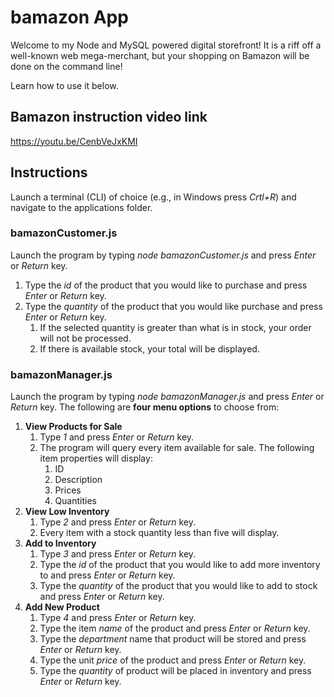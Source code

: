 # **bamazon App**
Welcome to my Node and MySQL powered digital storefront! It is a riff off a well-known web mega-merchant, but your shopping on Bamazon will be done on the command line! 

Learn how to use it below.

## Bamazon instruction video link
https://youtu.be/CenbVeJxKMI

## Instructions
Launch a terminal (CLI) of choice (e.g., in Windows press *Crtl+R*) and navigate to the applications folder.

### bamazonCustomer.js
Launch the program by typing *node bamazonCustomer.js* and press *Enter* or *Return* key.
1. Type the *id* of the product that you would like to purchase and press *Enter* or *Return* key.
1. Type the *quantity* of the product that you would like purchase and press *Enter* or *Return* key.
	1. If the selected quantity is greater than what is in stock, your order will not be processed.
	1. If there is available stock, your total will be displayed.

### bamazonManager.js
Launch the program by typing *node bamazonManager.js* and press *Enter* or *Return* key. The following are **four menu options** to choose from:
1. **View Products for Sale**
	1. Type *1* and press *Enter* or *Return* key.
	1. The program will query every item available for sale. The following item properties will display:
		1. ID
		1. Description
		1. Prices
		1. Quantities
1. **View Low Inventory**
	1. Type *2* and press *Enter* or *Return* key.
	1. Every item with a stock quantity less than five will display.
1. **Add to Inventory**
	1. Type *3* and press *Enter* or *Return* key.
	1. Type the *id* of the product that you would like to add more inventory to and press *Enter* or *Return* key.
	1. Type the *quantity* of the product that you would like to add to stock and press *Enter* or *Return* key.
1. **Add New Product**
	1. Type *4* and press *Enter* or *Return* key.
	1. Type the item *name* of the product and press *Enter* or *Return* key.
	1. Type the *department* name that product will be stored and press *Enter* or *Return* key.
	1. Type the unit *price* of the product and press *Enter* or *Return* key.
	1. Type the *quantity* of product will be placed in inventory and press *Enter* or *Return* key.
